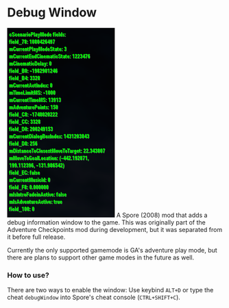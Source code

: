 # Debug Window
![](DebugWindowScenarioPlayMode.png) A Spore (2008) mod that adds a debug information window to the game. This was originally part of the Adventure Checkpoints mod during development, but it was separated from it before full release.

Currently the only supported gamemode is GA's adventure play mode, but there are plans to support other game modes in the future as well.

### How to use?
There are two ways to enable the window: Use keybind `ALT+D` or type the cheat `debugWindow` into Spore's cheat console (`CTRL+SHIFT+C`).
